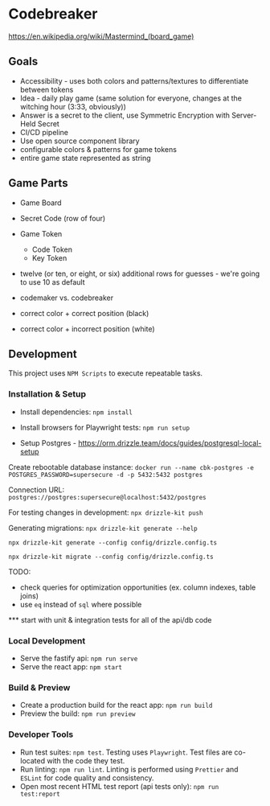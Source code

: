 # Codebreaker

https://en.wikipedia.org/wiki/Mastermind_(board_game)

## Goals

- Accessibility - uses both colors and patterns/textures to differentiate between tokens
- Idea - daily play game (same solution for everyone, changes at the witching hour (3:33, obviously))
- Answer is a secret to the client, use Symmetric Encryption with Server-Held Secret
- CI/CD pipeline
- Use open source component library
- configurable colors & patterns for game tokens
- entire game state represented as string

## Game Parts

- Game Board
- Secret Code (row of four)
- Game Token
  - Code Token
  - Key Token
- twelve (or ten, or eight, or six) additional rows for guesses - we're going to use 10 as default

- codemaker vs. codebreaker

- correct color + correct position (black)
- correct color + incorrect position (white)

## Development

This project uses `NPM Scripts` to execute repeatable tasks.

### Installation & Setup

- Install dependencies: `npm install`
- Install browsers for Playwright tests: `npm run setup`

- Setup Postgres - https://orm.drizzle.team/docs/guides/postgresql-local-setup

Create rebootable database instance: `docker run --name cbk-postgres -e POSTGRES_PASSWORD=supersecure -d -p 5432:5432 postgres`

Connection URL: `postgres://postgres:supersecure@localhost:5432/postgres`

For testing changes in development: `npx drizzle-kit push`

Generating migrations:
`npx drizzle-kit generate --help`

`npx drizzle-kit generate --config config/drizzle.config.ts`

`npx drizzle-kit migrate --config config/drizzle.config.ts`

TODO:
- check queries for optimization opportunities (ex. column indexes, table joins)
- use `eq` instead of `sql` where possible

*** start with unit & integration tests for all of the api/db code

### Local Development

- Serve the fastify api: `npm run serve`
- Serve the react app: `npm start`

### Build & Preview

- Create a production build for the react app: `npm run build`
- Preview the build: `npm run preview`

### Developer Tools

- Run test suites: `npm test`. Testing uses `Playwright`. Test files are co-located with the code they test.
- Run linting: `npm run lint`. Linting is performed using `Prettier` and `ESLint` for code quality and consistency.
- Open most recent HTML test report (api tests only): `npm run test:report`
